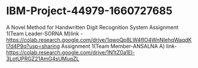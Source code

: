 # IBM-Project-44979-1660727685
A Novel Method for Handwritten Digit Recognition System
Assignment 1(Team Leader-SORNA M)link - https://colab.research.google.com/drive/1qwoQp8LW4fIO4WnNIehqWaqdKI7d4P9q?usp=sharing
Assignment 1(Team Member-ANSALNA A) link- https://colab.research.google.com/drive/1N1tZ0a1El-3LotUPRGZ21AmG4sUMuqZL
